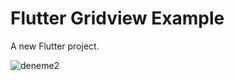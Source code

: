 # Flutter Gridview Example

A new Flutter project.

![deneme2](https://user-images.githubusercontent.com/23746859/38331214-f271d592-3852-11e8-9ff4-e6e291ef778b.gif)

